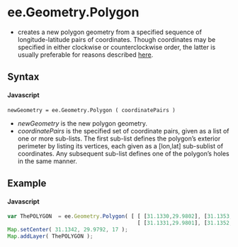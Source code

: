 # ee.Geometry.Polygon
- creates a new polygon geometry from a specified sequence of longitude-latitude pairs of coordinates. Though coordinates may be specified in either clockwise or counterclockwise order, the latter is usually preferable for reasons described [here](geometry.area.md).

## Syntax

#### Javascript
```
newGeometry = ee.Geometry.Polygon ( coordinatePairs )
```
- *newGeometry* is the new polygon geometry.
- *coordinatePairs* is the specified set of coordinate pairs, given as a list of one or more sub-lists.  The first sub-list defines the polygon’s exterior perimeter by listing its vertices, each given as a [lon,lat] sub-sublist of coordinates.  Any subsequent sub-list defines one of the polygon’s holes in the same manner.



## Example

#### Javascript
```javascript
var ThePOLYGON  = ee.Geometry.Polygon( [ [ [31.1330,29.9802], [31.1353,29.9802], [31.1353,29.9782], [31.1330,29.9782] ], 
                                         [ [31.1331,29.9801], [31.1352,29.9801], [31.1342,29.9792]                    ]  ] );
Map.setCenter( 31.1342, 29.9792, 17 );         
Map.addLayer( ThePOLYGON );
```
